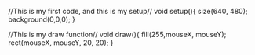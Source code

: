 //This is my first code, and this is my setup//
void setup(){
 size(640, 480);
 background(0,0,0);
 }

//This is my draw function//
void draw(){
  fill(255,mouseX, mouseY);
  rect(mouseX, mouseY, 20, 20);
}

